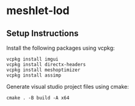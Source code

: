 # meshlet-lod
## Setup Instructions
Install the following packages using vcpkg:<br>
```
vcpkg install imgui
vcpkg install directx-headers
vcpkg install meshoptimizer
vcpkg install assimp
```
Generate visual studio project files using cmake:<br>
```
cmake . -B build -A x64
```
